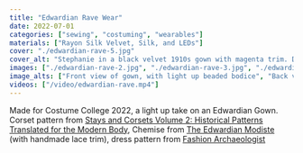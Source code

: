 ```yaml
---
title: "Edwardian Rave Wear"
date: 2022-07-01
categories: ["sewing", "costuming", "wearables"]
materials: ["Rayon Silk Velvet, Silk, and LEDs"]
cover: "./edwardian-rave-5.jpg"
cover_alt: "Stephanie in a black velvet 1910s gown with magenta trim. Down the back is a beaded panel that lights up."
images: ["./edwardian-rave-2.jpg", "./edwardian-rave-3.jpg", "./edwardian-rave-4.jpg", "./edwardian-rave-1.jpg", "./edwardian-rave-6.webp", "./edwardian-rave-7.webp", "./edwardian-rave-8.webp", "./edwardian-rave-9.jpg"]
image_alts: ["Front view of gown, with light up beaded bodice", "Back view of gown", "Stephanie twirling in gown", "Stephanie and her mom at Costume College wearing gowns", "Long white chemise with black lace trim", "Plunge neck corset", "Back view of plunge neck corset", "Back mirror selfie showing plunge neck corset"]
videos: ["/video/edwardian-rave.mp4"]
---
```

Made for Costume College 2022, a light up take on an Edwardian Gown. Corset pattern from [Stays and Corsets Volume 2: Historical Patterns Translated for the Modern Body](https://www.taylorfrancis.com/books/mono/10.4324/9781315162522/stays-corsets-volume-2-mandy-barrington), Chemise from [The Edwardian Modiste](http://www.lavoltapress.com/EdMod-page.htm) (with handmade lace trim), dress pattern from [Fashion Archaeologist](https://www.etsy.com/shop/FashionArchaeologist)